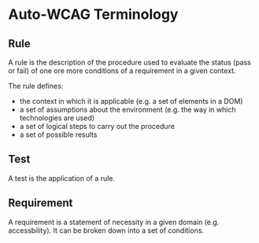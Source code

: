 # Auto-WCAG Terminology

## Rule

A rule is the description of the procedure used to evaluate the status (pass or fail) of one ore more conditions of a requirement in a given context.

The rule defines:
 - the context in which it is applicable (e.g. a set of elements in a DOM)
 - a set of assumptions about the environment (e.g. the way in which technologies are used)
 - a set of logical steps to carry out the procedure
 - a set of possible results


## Test

A test is the application of a rule.

## Requirement

A requirement is a statement of necessity in a given domain (e.g. accessbility). It can be broken down into a set of conditions.


